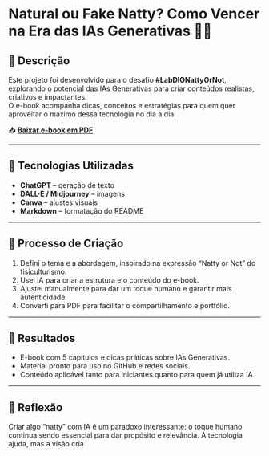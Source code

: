 # Natural ou Fake Natty? Como Vencer na Era das IAs Generativas 💪🤖

## 📒 Descrição
Este projeto foi desenvolvido para o desafio **#LabDIONattyOrNot**, explorando o potencial das IAs Generativas para criar conteúdos realistas, criativos e impactantes.  
O e-book acompanha dicas, conceitos e estratégias para quem quer aproveitar o máximo dessa tecnologia no dia a dia.

📥 **[Baixar e-book em PDF](./ebook-natty-or-not.pdf)**

---

## 🤖 Tecnologias Utilizadas
- **ChatGPT** – geração de texto
- **DALL·E / Midjourney** – imagens
- **Canva** – ajustes visuais
- **Markdown** – formatação do README

---

## 🧐 Processo de Criação
1. Defini o tema e a abordagem, inspirado na expressão “Natty or Not” do fisiculturismo.  
2. Usei IA para criar a estrutura e o conteúdo do e-book.  
3. Ajustei manualmente para dar um toque humano e garantir mais autenticidade.  
4. Converti para PDF para facilitar o compartilhamento e portfólio.

---

## 🚀 Resultados
- E-book com 5 capítulos e dicas práticas sobre IAs Generativas.
- Material pronto para uso no GitHub e redes sociais.
- Conteúdo aplicável tanto para iniciantes quanto para quem já utiliza IA.

---

## 💭 Reflexão
Criar algo “natty” com IA é um paradoxo interessante: o toque humano continua sendo essencial para dar propósito e relevância. A tecnologia ajuda, mas a visão cria

